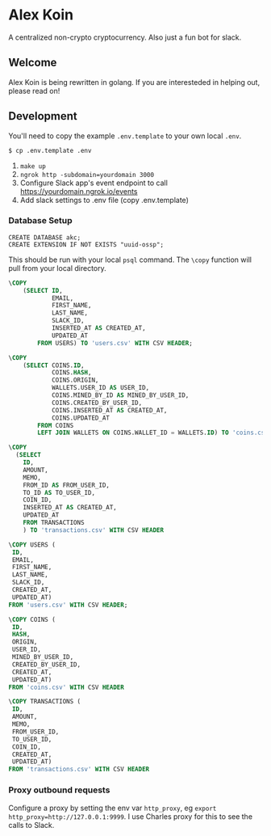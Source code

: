 # Alex Koin

A centralized non-crypto cryptocurrency. Also just a fun bot for slack.

## Welcome

Alex Koin is being rewritten in golang. If you are interesteded in helping out, please read on!

## Development

You'll need to copy the example `.env.template` to your own local `.env`.

```shell
$ cp .env.template .env
```

1. `make up`
2. `ngrok http -subdomain=yourdomain 3000`
3. Configure Slack app's event endpoint to call https://yourdomain.ngrok.io/events
4. Add slack settings to .env file (copy .env.template)

### Database Setup

``` psql
CREATE DATABASE akc;
CREATE EXTENSION IF NOT EXISTS "uuid-ossp";
```

This should be run with your local `psql` command. The `\copy` function will pull from your local directory.
``` SQL
\COPY
	(SELECT ID,
			EMAIL,
			FIRST_NAME,
			LAST_NAME,
			SLACK_ID,
			INSERTED_AT AS CREATED_AT,
			UPDATED_AT
		FROM USERS) TO 'users.csv' WITH CSV HEADER;

\COPY
	(SELECT COINS.ID,
			COINS.HASH,
			COINS.ORIGIN,
			WALLETS.USER_ID AS USER_ID,
			COINS.MINED_BY_ID AS MINED_BY_USER_ID,
			COINS.CREATED_BY_USER_ID,
			COINS.INSERTED_AT AS CREATED_AT,
			COINS.UPDATED_AT
		FROM COINS
		LEFT JOIN WALLETS ON COINS.WALLET_ID = WALLETS.ID) TO 'coins.csv' WITH CSV HEADER

\COPY
  (SELECT 
    ID,
    AMOUNT,
    MEMO,
    FROM_ID AS FROM_USER_ID,
    TO_ID AS TO_USER_ID,
    COIN_ID,
    INSERTED_AT AS CREATED_AT,
    UPDATED_AT
    FROM TRANSACTIONS
    ) TO 'transactions.csv' WITH CSV HEADER
 ```

 ``` SQL
\COPY USERS (
  ID,
  EMAIL,
  FIRST_NAME,
  LAST_NAME,
  SLACK_ID,
  CREATED_AT,
  UPDATED_AT)
FROM 'users.csv' WITH CSV HEADER;

\COPY COINS (
  ID,
  HASH,
  ORIGIN,
  USER_ID,
  MINED_BY_USER_ID,
  CREATED_BY_USER_ID,
  CREATED_AT,
  UPDATED_AT)
FROM 'coins.csv' WITH CSV HEADER

\COPY TRANSACTIONS (
  ID,
  AMOUNT,
  MEMO,
  FROM_USER_ID,
  TO_USER_ID,
  COIN_ID,
  CREATED_AT,
  UPDATED_AT)
FROM 'transactions.csv' WITH CSV HEADER
```

### Proxy outbound requests

Configure a proxy by setting the env var `http_proxy`, eg `export http_proxy=http://127.0.0.1:9999`. I use Charles proxy for this to see the calls to Slack.
